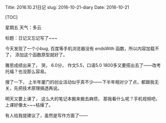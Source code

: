 Title: 2016.10.21日记
slug: 2016-10-21-diary
Date: 2016-10-21 

[TOC]

星期五 天气：多云

标题：日记又忘记写了~~~

今天发现了一个小bug, 百度等手机浏览器没有 endsWith 函数，所以内容加载不了， 添加这个函数原型就好了。

雅思成绩出来了， 哭， 6.0分， 作文5.5，口语5.0 1800多又要搭出去了——改考托福？也没那么容易。

搜了一下， 上半年厦门的创业活动似乎真不少——下半年相对少了点，都跟我无关，先把技术原理搞透再说。

明天又要上课了， 这么大的笔记本搬来搬去麻烦， 那我看什么呢？手机视频吧， 上课好像太~~~枯燥了。

有人给我提建议了，虽然是写作方面了—— 
